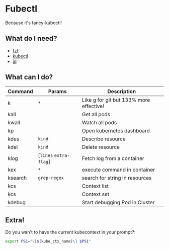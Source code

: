 # Fubectl
Because it's fancy-kubectl!

## What do I need?
* [fzf](https://github.com/junegunn/fzf)
* [kubectl](https://github.com/kubernetes/kubernetes)
* [jq](https://stedolan.github.io/jq/)

## What can I do?
Command|Params|Description
---|---|---
k | `*` | Like g for git but 133% more effective!
kall||Get all pods
kwall||Watch all pods
kp ||Open kubernetes dashboard
kdes | `kind` | Describe resource
kdel | `kind` | Delete resource
klog | \[`lines` `extra-flag`\] |Fetch log from a container
kex |`*`| execute command in container
ksearch | `grep-regex`| search for string in resources
kcs ||Context list
kcs ||Context set
kdebug|| Start debugging Pod in Cluster

## Extra!
Do you wan't to have the current kubecontext in your prompt?:
```bash
export PS1="\[$(kube_ctx_name)\] $PS1"
```
